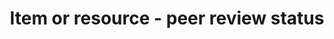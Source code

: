 ---
title: 'Item or resource - peer review status'
field: 'is.item.reviewStatus'
slug: 'resource-status-peer-review-status'
description: 'Whether the resource has been peer reviewed - select from control list'
required: False
vocabulary: 'resource-status-peer-review-status.txt'
policy: 'Controlled value. Single select from control list.'
---